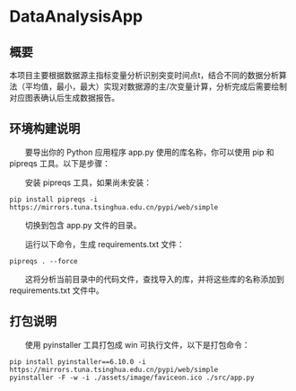 # DataAnalysisApp

## 概要

本项目主要根据数据源主指标变量分析识别突变时间点t，结合不同的数据分析算法（平均值，最小，最大）实现对数据源的主/次变量计算，分析完成后需要绘制对应图表确认后生成数据报告。

## 环境构建说明

&emsp;&emsp;要导出你的 Python 应用程序 app.py 使用的库名称，你可以使用 pip 和 pipreqs 工具。以下是步骤：

&emsp;&emsp;安装 pipreqs 工具，如果尚未安装：

```shell
pip install pipreqs -i https://mirrors.tuna.tsinghua.edu.cn/pypi/web/simple
```

&emsp;&emsp;切换到包含 app.py 文件的目录。

&emsp;&emsp;运行以下命令，生成 requirements.txt 文件：

```shell
pipreqs . --force
```

&emsp;&emsp;这将分析当前目录中的代码文件，查找导入的库，并将这些库的名称添加到 requirements.txt 文件中。

## 打包说明

&emsp;&emsp;使用 pyinstaller 工具打包成 win 可执行文件，以下是打包命令：

```shell
pip install pyinstaller==6.10.0 -i https://mirrors.tuna.tsinghua.edu.cn/pypi/web/simple
pyinstaller -F -w -i ./assets/image/faviceon.ico ./src/app.py
```